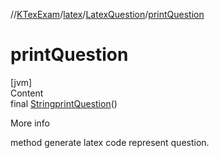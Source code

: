 //[KTexExam](../../../index.md)/[latex](../index.md)/[LatexQuestion](index.md)/[printQuestion](print-question.md)



# printQuestion  
[jvm]  
Content  
final [String](https://docs.oracle.com/javase/8/docs/api/java/lang/String.html)[printQuestion](print-question.md)()  
  
More info  


method generate latex code represent question.

  



